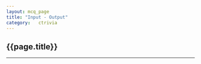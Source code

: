 ```yaml
---
layout: mcq_page
title: "Input - Output"
category:	ctrivia
---
```

<h2 id="getting-started" class="clay">{{page.title}}</h2>
<hr class="large orange" />